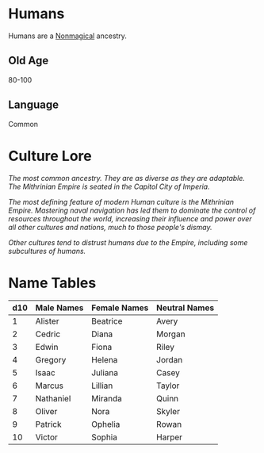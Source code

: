 # Humans

Humans are a [Nonmagical](../Mechanical/Nonmagical.md) ancestry.

## Old Age

80-100

## Language

Common

# Culture Lore

*The most common ancestry. They are as diverse as they are adaptable. The Mithrinian Empire is seated in the Capitol City of Imperia.*

*The most defining feature of modern Human culture is the Mithrinian Empire. Mastering naval navigation has led them to dominate the control of resources throughout the world, increasing their influence and power over all other cultures and nations, much to those people's dismay.*

*Other cultures tend to distrust humans due to the Empire, including some subcultures of humans.*

# Name Tables

| d10 | Male Names | Female Names | Neutral Names |
| --- | ---------- | ------------ | ------------- |
| 1   | Alister    | Beatrice     | Avery         |
| 2   | Cedric     | Diana        | Morgan        |
| 3   | Edwin      | Fiona        | Riley         |
| 4   | Gregory    | Helena       | Jordan        |
| 5   | Isaac      | Juliana      | Casey         |
| 6   | Marcus     | Lillian      | Taylor        |
| 7   | Nathaniel  | Miranda      | Quinn         |
| 8   | Oliver     | Nora         | Skyler        |
| 9   | Patrick    | Ophelia      | Rowan         |
| 10  | Victor     | Sophia       | Harper        |
